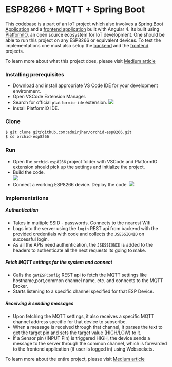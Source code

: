 # ESP8266 + MQTT + Spring Boot
This codebase is a part of an IoT project which also involves a [Spring Boot Application](https://github.com/adnirjhar/orchid-backend) and a [frontend application](https://github.com/adnirjhar/orchid-frontend) built with Angular 4. Its built using [PlatformIO](https://platformio.org/), an open source ecosystem for IoT development. One should be able to run this project on any ESP8266 or equivalent devices. To test the implementations one must also setup the [backend](https://github.com/adnirjhar/orchid-backend) and the [frontend](https://github.com/adnirjhar/orchid-frontend) projects. 

To learn more about what this project does, please visit [Medium article](https://medium.com/@nitam/google-dialogflow-spring-boot-angular-mqtt-esp8266-anything-42d8e19dedec)

### Installing prerequisites
  - [Download](https://code.visualstudio.com/) and install appropriate VS Code IDE for your development environment.
  - Open VSCode Extension Manager.
  - Search for official `platformio-ide` extension.
    ![](https://platformio.org/images/platformio-ide-vscode-pkg-installer.eb69eca2.png)
  - Install PlatformIO IDE.
    
### Clone
```sh
$ git clone git@github.com:adnirjhar/orchid-esp8266.git
$ cd orchid-esp8266
```
### Run
  - Open the `orchid-esp8266` project folder with VSCode and PlatformIO extension should pick up the settings and initialize the project.
  - Build the code.                                                             
    ![](https://i.ibb.co/Mf3VdG7/1234-1.png)
  - Connect a working ESP8266 device. Deploy the code.
    ![](https://i.ibb.co/g43F86y/1234-2.png)
### Implementations
##### Authentication
  - Takes in multiple SSID - passwords. Connects to the nearest Wifi.
  - Logs into the server using the `login` REST api from backend with the provided credentials with code and collects the `JSESSIONID` on successful login.
  - As all the APIs need authentication, the `JSESSIONID` is added to the headers to authenticate all the next requests its going to make.

##### Fetch MQTT settings for the system and connect
  - Calls the `getESPConfig` REST api to fetch the MQTT settings like hostname,port,common channel name, etc. and connects to the MQTT Broker.
  - Starts listening to a specific channel specified for that ESP Device.
##### Receiving & sending messages
  - Upon fetching the MQTT settings, it also receives a specific MQTT channel address specific for that device to subscribe.
  - When a message is received through that channel, it parses the text to get the target pin and sets the target value (HIGH/LOW) to it.
  - If a Sensor pin (INPUT Pin) is triggered HIGH, the device sends a message to the server through the common channel, which is forwarded to the frontend application (if user is logged in) using Websockets.

To learn more about the entire project, please visit [Medium article](https://medium.com/@nitam/google-dialogflow-spring-boot-angular-mqtt-esp8266-anything-42d8e19dedec)



